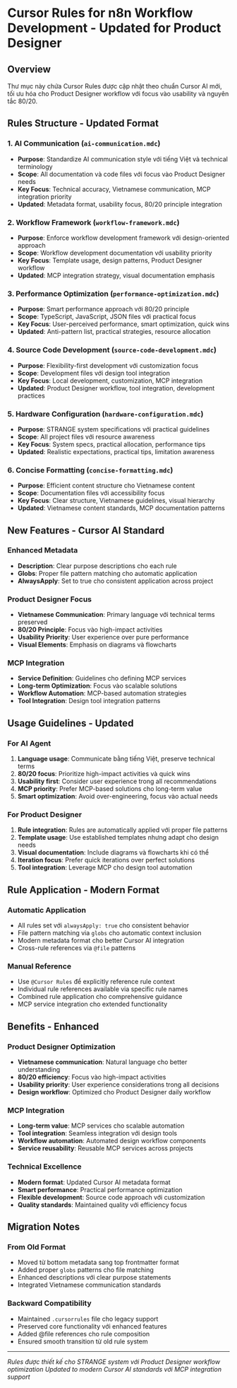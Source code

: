 # Cursor Rules for n8n Workflow Development - Updated for Product Designer

## Overview
Thư mục này chứa Cursor Rules được cập nhật theo chuẩn Cursor AI mới, tối ưu hóa cho Product Designer workflow với focus vào usability và nguyên tắc 80/20.

## Rules Structure - Updated Format

### 1. AI Communication (`ai-communication.mdc`)
- **Purpose**: Standardize AI communication style với tiếng Việt và technical terminology
- **Scope**: All documentation và code files với focus vào Product Designer needs
- **Key Focus**: Technical accuracy, Vietnamese communication, MCP integration priority
- **Updated**: Metadata format, usability focus, 80/20 principle integration

### 2. Workflow Framework (`workflow-framework.mdc`)
- **Purpose**: Enforce workflow development framework với design-oriented approach
- **Scope**: Workflow development documentation với usability priority
- **Key Focus**: Template usage, design patterns, Product Designer workflow
- **Updated**: MCP integration strategy, visual documentation emphasis

### 3. Performance Optimization (`performance-optimization.mdc`)
- **Purpose**: Smart performance approach với 80/20 principle
- **Scope**: TypeScript, JavaScript, JSON files với practical focus
- **Key Focus**: User-perceived performance, smart optimization, quick wins
- **Updated**: Anti-pattern list, practical strategies, resource allocation

### 4. Source Code Development (`source-code-development.mdc`)
- **Purpose**: Flexibility-first development với customization focus
- **Scope**: Development files với design tool integration
- **Key Focus**: Local development, customization, MCP integration
- **Updated**: Product Designer workflow, tool integration, development practices

### 5. Hardware Configuration (`hardware-configuration.mdc`)
- **Purpose**: STRANGE system specifications với practical guidelines
- **Scope**: All project files với resource awareness
- **Key Focus**: System specs, practical allocation, performance tips
- **Updated**: Realistic expectations, practical tips, limitation awareness

### 6. Concise Formatting (`concise-formatting.mdc`)
- **Purpose**: Efficient content structure cho Vietnamese content
- **Scope**: Documentation files với accessibility focus
- **Key Focus**: Clear structure, Vietnamese guidelines, visual hierarchy
- **Updated**: Vietnamese content standards, MCP documentation patterns

## New Features - Cursor AI Standard

### Enhanced Metadata
- **Description**: Clear purpose descriptions cho each rule
- **Globs**: Proper file pattern matching cho automatic application
- **AlwaysApply**: Set to true cho consistent application across project

### Product Designer Focus
- **Vietnamese Communication**: Primary language với technical terms preserved
- **80/20 Principle**: Focus vào high-impact activities
- **Usability Priority**: User experience over pure performance
- **Visual Elements**: Emphasis on diagrams và flowcharts

### MCP Integration
- **Service Definition**: Guidelines cho defining MCP services
- **Long-term Optimization**: Focus vào scalable solutions
- **Workflow Automation**: MCP-based automation strategies
- **Tool Integration**: Design tool integration patterns

## Usage Guidelines - Updated

### For AI Agent
1. **Language usage**: Communicate bằng tiếng Việt, preserve technical terms
2. **80/20 focus**: Prioritize high-impact activities và quick wins
3. **Usability first**: Consider user experience trong all recommendations
4. **MCP priority**: Prefer MCP-based solutions cho long-term value
5. **Smart optimization**: Avoid over-engineering, focus vào actual needs

### For Product Designer
1. **Rule integration**: Rules are automatically applied với proper file patterns
2. **Template usage**: Use established templates nhưng adapt cho design needs
3. **Visual documentation**: Include diagrams và flowcharts khi có thể
4. **Iteration focus**: Prefer quick iterations over perfect solutions
5. **Tool integration**: Leverage MCP cho design tool automation

## Rule Application - Modern Format

### Automatic Application
- All rules set với `alwaysApply: true` cho consistent behavior
- File pattern matching via `globs` cho automatic context inclusion
- Modern metadata format cho better Cursor AI integration
- Cross-rule references via `@file` patterns

### Manual Reference
- Use `@Cursor Rules` để explicitly reference rule context
- Individual rule references available via specific rule names
- Combined rule application cho comprehensive guidance
- MCP service integration cho extended functionality

## Benefits - Enhanced

### Product Designer Optimization
- **Vietnamese communication**: Natural language cho better understanding
- **80/20 efficiency**: Focus vào high-impact activities
- **Usability priority**: User experience considerations trong all decisions
- **Design workflow**: Optimized cho Product Designer daily workflow

### MCP Integration
- **Long-term value**: MCP services cho scalable automation
- **Tool integration**: Seamless integration với design tools
- **Workflow automation**: Automated design workflow components
- **Service reusability**: Reusable MCP services across projects

### Technical Excellence
- **Modern format**: Updated Cursor AI metadata format
- **Smart performance**: Practical performance optimization
- **Flexible development**: Source code approach với customization
- **Quality standards**: Maintained quality với efficiency focus

## Migration Notes

### From Old Format
- Moved từ bottom metadata sang top frontmatter format
- Added proper `globs` patterns cho file matching
- Enhanced descriptions với clear purpose statements
- Integrated Vietnamese communication standards

### Backward Compatibility
- Maintained `.cursorrules` file cho legacy support
- Preserved core functionality với enhanced features
- Added @file references cho rule composition
- Ensured smooth transition từ old rule system

---

*Rules được thiết kế cho STRANGE system với Product Designer workflow optimization*
*Updated to modern Cursor AI standards với MCP integration support*
